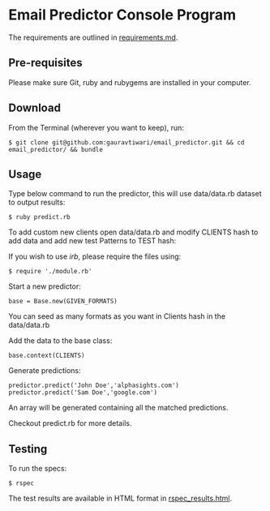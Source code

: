Email Predictor Console Program
===========================

The requirements are outlined in [requirements.md](requirements.md).

## Pre-requisites
Please make sure Git, ruby and rubygems are installed in your computer.

## Download
From the Terminal (wherever you want to keep), run:

```
$ git clone git@github.com:gauravtiwari/email_predictor.git && cd email_predictor/ && bundle
```
## Usage
Type below command to run the predictor, this will use data/data.rb dataset to output results:

```
$ ruby predict.rb
```
To add custom new clients open data/data.rb and modify CLIENTS hash to add data and add new test Patterns to TEST hash:

If you wish to use *irb*, please require the files using:

```
$ require './module.rb'
```
Start a new predictor:

```
base = Base.new(GIVEN_FORMATS)
```
You can seed as many formats as you want in Clients hash in the data/data.rb

Add the data to the base class:

```
base.context(CLIENTS)
```
Generate predictions:
```
predictor.predict('John Doe','alphasights.com')
predictor.predict('Sam Doe','google.com')
```

An array will be generated containing all the matched predictions.

Checkout predict.rb for more details.

## Testing
To run the specs:
```
$ rspec
```
The test results are available in HTML format in [rspec_results.html](rspec_results.html).
